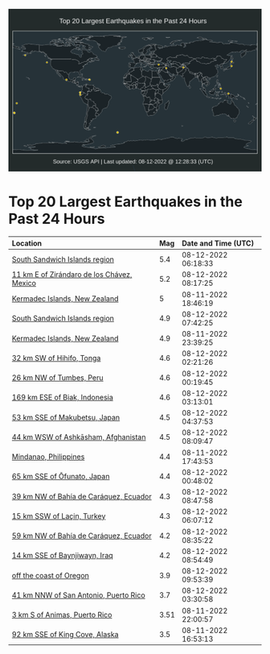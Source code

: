 ![Map](./map.png)

# Top 20 Largest Earthquakes in the Past 24 Hours

| Location | Mag | Date and Time (UTC) |
|:---|:---|:---|
| [South Sandwich Islands region](https://earthquake.usgs.gov/earthquakes/eventpage/us6000ia4x) | 5.4 | 08-12-2022 06:18:33 |
| [11 km E of Zirándaro de los Chávez, Mexico](https://earthquake.usgs.gov/earthquakes/eventpage/us6000ia64) | 5.2 | 08-12-2022 08:17:25 |
| [Kermadec Islands, New Zealand](https://earthquake.usgs.gov/earthquakes/eventpage/us6000i9zz) | 5 | 08-11-2022 18:46:19 |
| [South Sandwich Islands region](https://earthquake.usgs.gov/earthquakes/eventpage/us6000ia5w) | 4.9 | 08-12-2022 07:42:25 |
| [Kermadec Islands, New Zealand](https://earthquake.usgs.gov/earthquakes/eventpage/us6000ia2k) | 4.9 | 08-11-2022 23:39:25 |
| [32 km SW of Hihifo, Tonga](https://earthquake.usgs.gov/earthquakes/eventpage/us6000ia38) | 4.6 | 08-12-2022 02:21:26 |
| [26 km NW of Tumbes, Peru](https://earthquake.usgs.gov/earthquakes/eventpage/us6000ia2z) | 4.6 | 08-12-2022 00:19:45 |
| [169 km ESE of Biak, Indonesia](https://earthquake.usgs.gov/earthquakes/eventpage/us6000ia3g) | 4.6 | 08-12-2022 03:13:01 |
| [53 km SSE of Makubetsu, Japan](https://earthquake.usgs.gov/earthquakes/eventpage/us6000ia40) | 4.5 | 08-12-2022 04:37:53 |
| [44 km WSW of Ashkāsham, Afghanistan](https://earthquake.usgs.gov/earthquakes/eventpage/us6000ia62) | 4.5 | 08-12-2022 08:09:47 |
| [Mindanao, Philippines](https://earthquake.usgs.gov/earthquakes/eventpage/us6000i9zg) | 4.4 | 08-11-2022 17:43:53 |
| [65 km SSE of Ōfunato, Japan](https://earthquake.usgs.gov/earthquakes/eventpage/us6000ia30) | 4.4 | 08-12-2022 00:48:02 |
| [39 km NW of Bahía de Caráquez, Ecuador](https://earthquake.usgs.gov/earthquakes/eventpage/us6000ia6c) | 4.3 | 08-12-2022 08:47:58 |
| [15 km SSW of Laçin, Turkey](https://earthquake.usgs.gov/earthquakes/eventpage/us6000ia4m) | 4.3 | 08-12-2022 06:07:12 |
| [59 km NW of Bahía de Caráquez, Ecuador](https://earthquake.usgs.gov/earthquakes/eventpage/us6000ia6a) | 4.2 | 08-12-2022 08:35:22 |
| [14 km SSE of Baynjiwayn, Iraq](https://earthquake.usgs.gov/earthquakes/eventpage/us6000ia6d) | 4.2 | 08-12-2022 08:54:49 |
| [off the coast of Oregon](https://earthquake.usgs.gov/earthquakes/eventpage/us6000ia6p) | 3.9 | 08-12-2022 09:53:39 |
| [41 km NNW of San Antonio, Puerto Rico](https://earthquake.usgs.gov/earthquakes/eventpage/pr2022224001) | 3.7 | 08-12-2022 03:30:58 |
| [3 km S of Animas, Puerto Rico](https://earthquake.usgs.gov/earthquakes/eventpage/pr2022223001) | 3.51 | 08-11-2022 22:00:57 |
| [92 km SSE of King Cove, Alaska](https://earthquake.usgs.gov/earthquakes/eventpage/us6000i9z4) | 3.5 | 08-11-2022 16:53:13 |
